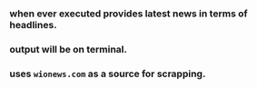 ### when ever executed provides latest news in terms of headlines.
### output will be on terminal.
### uses ```wionews.com``` as a source for scrapping.